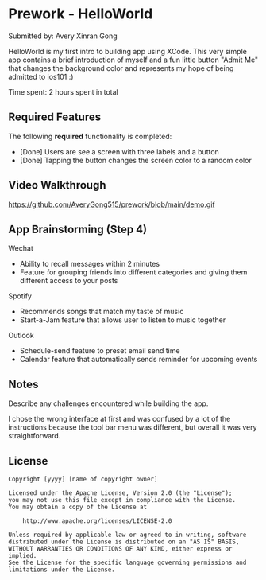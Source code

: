 # Prework - HelloWorld

Submitted by: Avery Xinran Gong

HelloWorld is my first intro to building app using XCode. This very simple app contains a brief introduction of myself and a fun little button "Admit Me" that changes the background color and represents my hope of being admitted to ios101 :) 

Time spent: 2 hours spent in total

## Required Features

The following **required** functionality is completed:

- [Done] Users are see a screen with three labels and a button
- [Done] Tapping the button changes the screen color to a random color
 
## Video Walkthrough

https://github.com/AveryGong515/prework/blob/main/demo.gif

## App Brainstorming (Step 4) 
Wechat
- Ability to recall messages within 2 minutes
- Feature for grouping friends into different categories and giving them different access to your posts

Spotify
- Recommends songs that match my taste of music
- Start-a-Jam feature that allows user to listen to music together

Outlook
- Schedule-send feature to preset email send time
- Calendar feature that automatically sends reminder for upcoming events















## Notes

Describe any challenges encountered while building the app.

I chose the wrong interface at first and was confused by a lot of the instructions because the tool bar menu was different, but overall it was very straightforward.

## License

    Copyright [yyyy] [name of copyright owner]

    Licensed under the Apache License, Version 2.0 (the "License");
    you may not use this file except in compliance with the License.
    You may obtain a copy of the License at

        http://www.apache.org/licenses/LICENSE-2.0

    Unless required by applicable law or agreed to in writing, software
    distributed under the License is distributed on an "AS IS" BASIS,
    WITHOUT WARRANTIES OR CONDITIONS OF ANY KIND, either express or implied.
    See the License for the specific language governing permissions and
    limitations under the License.
